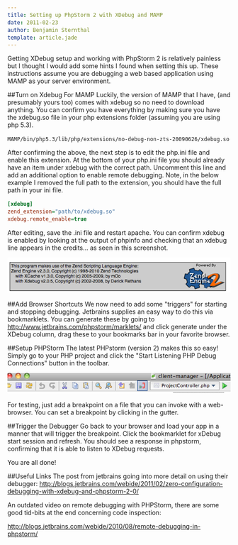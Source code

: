 ```yaml
---
title: Setting up PhpStorm 2 with XDebug and MAMP
date: 2011-02-23
author: Benjamin Sternthal
template: article.jade
---
```


Getting XDebug setup and working with PhpStorm 2 is relatively painless but I thought I would add some hints I found when setting this up. These instructions assume you are debugging a web based application using MAMP as your server environment.

<span class="more"></span>

##Turn on Xdebug For MAMP
Luckily, the version of MAMP that I have, (and presumably yours too) comes with xdebug so no need to download anything. You can confirm you have everything by making sure you have the xdebug.so file in your php extensions folder (assuming you are using php 5.3).


`MAMP/bin/php5.3/lib/php/extensions/no-debug-non-zts-20090626/xdebug.so`

After confirming the above, the next step is to edit the php.ini file and enable this extension. At the bottom of your php.ini file you should already have an item under xdebug with the correct path. Uncomment this line and add an additional option to enable remote debugging. Note, in the below example I removed the full path to the extension, you should have the full path in your ini file.

```ini
[xdebug]
zend_extension="path/to/xdebug.so"
xdebug.remote_enable=true
```

After editing, save the .ini file and restart apache. You can confirm xdebug is enabled by looking at the output of phpinfo and checking that an xdebug line appears in the credits... as seen in this screenshot.

![image](phpinfo.png)


##Add Browser Shortcuts
We now need to add some "triggers" for starting and stopping debugging. Jetbrains supplies an easy way to do this via bookmarklets. You can generate these by going to <a href="http://www.jetbrains.com/phpstorm/marklets/">http://www.jetbrains.com/phpstorm/marklets/</a> and click generate under the XDebug column, drag these to your bookmarks bar in your favorite browser.

##Setup PHPStorm
The latest PHPstorm (version 2) makes this so easy! Simply go to your PHP project and click the "Start Listening PHP Debug Connections" button in the toolbar.

![image](listen-debug.png)

For testing, just add a breakpoint on a file that you can invoke with a web-browser. You can set a breakpoint by clicking in the gutter.

##Trigger the Debugger
Go back to your browser and load your app in a manner that will trigger the breakpoint. Click the bookmarklet for xDebug start session and refresh. You should see a response in phpstorm, confirming that it is able to listen to XDebug requests.

You are all done!

##Useful Links
The post from jetbrains going into more detail on using their debugger:
<a href="http://blogs.jetbrains.com/webide/2011/02/zero-configuration-debugging-with-xdebug-and-phpstorm-2-0/">http://blogs.jetbrains.com/webide/2011/02/zero-configuration-debugging-with-xdebug-and-phpstorm-2-0/</a>

An outdated video on remote debugging with PHPStorm, there are some good tid-bits at the end concerning code inspection:

<a href="http://blogs.jetbrains.com/webide/2010/08/remote-debugging-in-phpstorm/">http://blogs.jetbrains.com/webide/2010/08/remote-debugging-in-phpstorm/</a>



